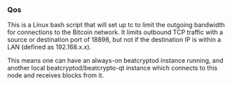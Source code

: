 ### Qos ###

This is a Linux bash script that will set up tc to limit the outgoing bandwidth for connections to the Bitcoin network. It limits outbound TCP traffic with a source or destination port of 18898, but not if the destination IP is within a LAN (defined as 192.168.x.x).

This means one can have an always-on beatcryptod instance running, and another local beatcryptod/beatcrypto-qt instance which connects to this node and receives blocks from it.
